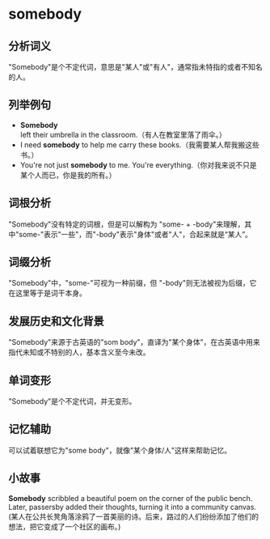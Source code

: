 # somebody

## 分析词义

  

"Somebody"是个不定代词，意思是"某人"或"有人"，通常指未特指的或者不知名的人。

  

## 列举例句

  

*   **Somebody** left their umbrella in the classroom.（有人在教室里落了雨伞。）
*   I need **somebody** to help me carry these books.（我需要某人帮我搬这些书。）
*   You're not just **somebody** to me. You're everything.（你对我来说不只是某个人而已，你是我的所有。）

  

## 词根分析

  

"Somebody"没有特定的词根，但是可以解构为 "some- + -body"来理解，其中"some-"表示"一些"，而"-body"表示"身体"或者"人"，合起来就是“某人”。

  

## 词缀分析

  

"Somebody"中，"some-"可视为一种前缀，但 "-body"则无法被视为后缀，它在这里等于是词干本身。

  

## 发展历史和文化背景

  

"Somebody"来源于古英语的"som body"，直译为"某个身体"，在古英语中用来指代未知或不特别的人，基本含义至今未改。

  

## 单词变形

  

"Somebody"是个不定代词，并无变形。

  

## 记忆辅助

  

可以试着联想它为"some body"，就像"某个身体/人"这样来帮助记忆。

  

## 小故事

  

**Somebody** scribbled a beautiful poem on the corner of the public bench. Later, passersby added their thoughts, turning it into a community canvas. (某人在公共长凳角落涂鸦了一首美丽的诗。后来，路过的人们纷纷添加了他们的想法，把它变成了一个社区的画布。)
